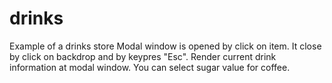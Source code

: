 # drinks
Example of a drinks store
Modal window is opened by click on item. It close by click on backdrop and by keypres "Esc". Render current drink information at modal window. You can select sugar value for coffee.  
